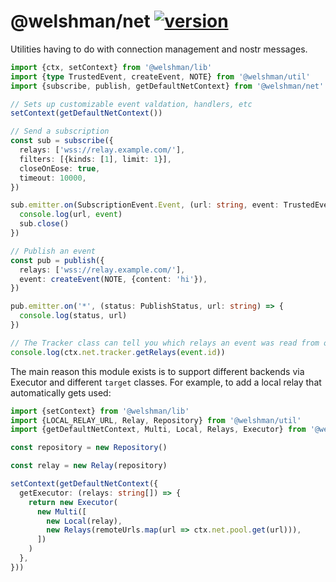 # @welshman/net [![version](https://badgen.net/npm/v/@welshman/net)](https://npmjs.com/package/@welshman/net)

Utilities having to do with connection management and nostr messages.

```typescript
import {ctx, setContext} from '@welshman/lib'
import {type TrustedEvent, createEvent, NOTE} from '@welshman/util'
import {subscribe, publish, getDefaultNetContext} from '@welshman/net'

// Sets up customizable event valdation, handlers, etc
setContext(getDefaultNetContext())

// Send a subscription
const sub = subscribe({
  relays: ['wss://relay.example.com/'],
  filters: [{kinds: [1], limit: 1}],
  closeOnEose: true,
  timeout: 10000,
})

sub.emitter.on(SubscriptionEvent.Event, (url: string, event: TrustedEvent) => {
  console.log(url, event)
  sub.close()
})

// Publish an event
const pub = publish({
  relays: ['wss://relay.example.com/'],
  event: createEvent(NOTE, {content: 'hi'}),
})

pub.emitter.on('*', (status: PublishStatus, url: string) => {
  console.log(status, url)
})

// The Tracker class can tell you which relays an event was read from or published to
console.log(ctx.net.tracker.getRelays(event.id))
```

The main reason this module exists is to support different backends via Executor and different `target` classes. For example, to add a local relay that automatically gets used:

```typescript
import {setContext} from '@welshman/lib'
import {LOCAL_RELAY_URL, Relay, Repository} from '@welshman/util'
import {getDefaultNetContext, Multi, Local, Relays, Executor} from '@welshman/net'

const repository = new Repository()

const relay = new Relay(repository)

setContext(getDefaultNetContext({
  getExecutor: (relays: string[]) => {
    return new Executor(
      new Multi([
        new Local(relay),
        new Relays(remoteUrls.map(url => ctx.net.pool.get(url))),
      ])
    )
  },
}))
```
